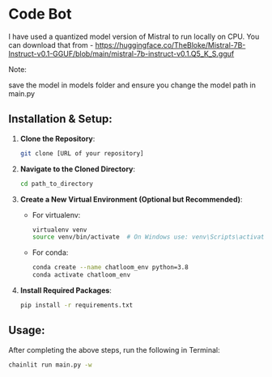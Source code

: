 # Code Bot

I have used a quantized model version of Mistral to run locally on CPU. You can download that from - https://huggingface.co/TheBloke/Mistral-7B-Instruct-v0.1-GGUF/blob/main/mistral-7b-instruct-v0.1.Q5_K_S.gguf

Note:

save the model in models folder and ensure you change the model path in main.py

## Installation & Setup:

1. **Clone the Repository**:
   ```bash
   git clone [URL of your repository]
   ```

2. **Navigate to the Cloned Directory**:
   ```bash
   cd path_to_directory
   ```
3. **Create a New Virtual Environment (Optional but Recommended)**:
   - For virtualenv:
     ```bash
     virtualenv venv
     source venv/bin/activate  # On Windows use: venv\Scripts\activate
     ```
   - For conda:
     ```bash
     conda create --name chatloom_env python=3.8
     conda activate chatloom_env
     ```

4. **Install Required Packages**:
   ```bash
   pip install -r requirements.txt
   ```


## Usage:

After completing the above steps, run the following in Terminal: 
  ```bash
  chainlit run main.py -w
  ```

